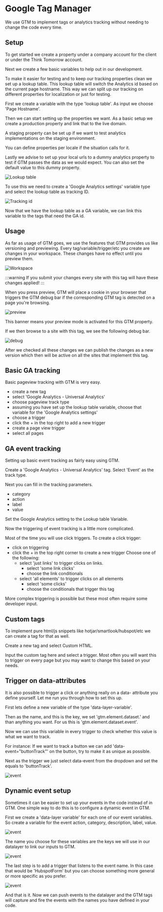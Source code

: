 # Google Tag Manager

We use GTM to implement tags or analytics tracking without needing to change the code every time.

## Setup

To get started we create a property under a company account for the client or under the Think Tomorrow account.

Next we create a few basic variables to help out in our development.

To make it easier for testing and to keep our tracking properties clean we set up a lookup table.
This lookup table will switch the Analytics id based on the current page hostname.
This way we can split up our tracking on different properties for localization or just for testing.

First we create a variable with the type 'lookup table'.
As input we choose 'Page Hostname'.

Then we can start setting up the properties we want.
As a basic setup we create a production property and link that to the live domain.

A staging property can be set up if we want to test analytics implementations on the staging environment.

You can define properties per locale if the situation calls for it.

Lastly we advise to set up your local urls to a dummy analytics property to test if GTM passes the data as we would expect.
You can also set the default value to this dummy property.

![Lookup table](./img/lookuptable.png)

To use this we need to create a 'Google Analytics settings' variable type and select the lookup table as tracking ID.

![Tracking id](./img/trackingid.png)

Now that we have the lookup table as a GA variable, we can link this variable to the tags that need the GA id.

## Usage

As far as usage of GTM goes, we use the features that GTM provides us like versioning and previewing.
Every tag/variable/trigger/etc you create are changes in your workspace.
These changes have no effect until you preview them.

![Workspace](./img/workspace.png)

:::warning
If you submit your changes every site with this tag will have these changes applied!
:::

When you press preview, GTM will place a cookie in your browser that triggers the GTM debug bar if the corresponding GTM tag is detected on a page you're browsing.

![preview](./img/preview.png)

This banner means your preview mode is activated for this GTM property.

If we then browse to a site with this tag, we see the following debug bar.

![debug](./img/debug.png)

After we checked all these changes we can publish the changes as a new version which then will be active on all the sites that implement this tag.

## Basic GA tracking

Basic pageview tracking with GTM is very easy.

- create a new tag
- select 'Google Analytics - Universal Analytics'
- choose pageview track type
- assuming you have set up the lookup table variable, choose that variable for the 'Google Analytics settings'
- choose a trigger
- click the + in the top right to add a new trigger
- create a page view trigger
- select all pages

## GA event tracking

Setting up basic event tracking as fairly easy using GTM.

Create a 'Google Analytics - Universal Analytics' tag.
Select 'Event' as the track type.

Next you can fill in the tracking parameters.
- category
- action
- label
- value

Set the Google Analytics setting to the Lookup table Variable.

Now the triggering of event tracking is a little more complicated.

Most of the time you will use click triggers.
To create a click trigger:

- click on triggering
- click the + in the top right corner to create a new trigger
Choose one of the following:
    - select 'just links' to trigger clicks on links.
        - select 'some link clicks'
        - choose the link conditionals
    - select 'all elements' to trigger clicks on all elements
        - select 'some clicks'
        - choose the conditionals that trigger this tag

More complex triggering is possible but these most often require some developer input.

## Custom tags

To implement pure html/js snippets like hotjar/smartlook/hubspot/etc we can create a tag for that as well.

Create a new tag and select Custom HTML. 

Input the custom tag here and select a trigger. Most often you will want this to trigger on every page but you may want to change this based on your needs.

## Trigger on data-attributes

It is also possible to trigger a click or anything really on a data- attribute you define yourself.
Let me run you through how to set this up.

First lets define a new variable of the type 'data-layer-variable'.

Then as the name, and this is the key, we set 'gtm.element.dataset.' and than anything you want.
For us this is 'gtm.element.dataset.event'.

Now we can use this variable in every trigger to check whether this value is what we want to track.

For instance: 
If we want to track a button we can add 'data-event="buttonTrack"' on the button, try to make it as unique as possible.

Next as the trigger we just select data-event from the dropdown and set the equals to 'buttonTrack'.

![event](./img/dataEvent.png)

## Dynamic event setup

Sometimes it can be easier to set up your events in the code instead of in GTM.
One simple way to do this is to configure a dynamic event in GTM.

First we create a 'data-layer variable' for each one of our event variables.
So create a variable for the event action, category, description, label, value.

![event](./img/datalayerVariable.png)


The name you choose for these variables are the keys we will use in our datalayer to link our inputs to GTM.

![event](./img/dynamicEvent.png)

The last step is to add a trigger that listens to the event name. In this case that would be 'HubspotForm' but you can choose something more general or more specific as you prefer.

![event](./img/dynamicEventTrigger.png)


And that is it. Now we can push events to the datalayer and the GTM tags will capture and fire the events with the names you have defined in your code.
